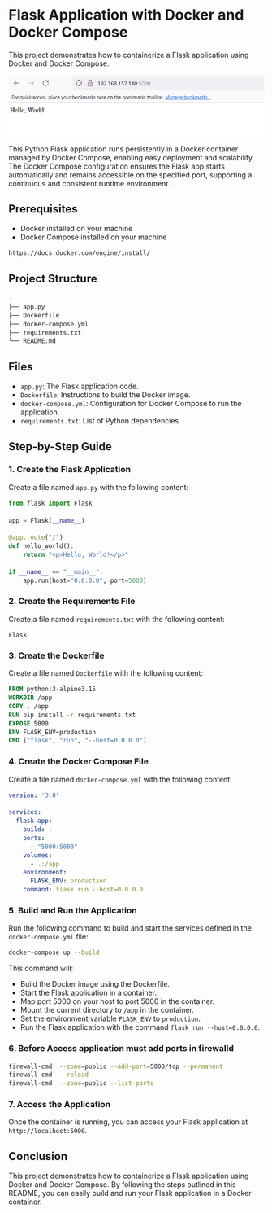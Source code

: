 # Flask Application with Docker and Docker Compose

This project demonstrates how to containerize a Flask application using Docker and Docker Compose.

![Flask-app-snapshot](Images/flask-app-snapshot.png)

This Python Flask application runs persistently in a Docker container managed by Docker Compose, enabling easy deployment and scalability. The Docker Compose configuration ensures the Flask app starts automatically and remains accessible on the specified port, supporting a continuous and consistent runtime environment.

## Prerequisites

- Docker installed on your machine
- Docker Compose installed on your machine
```bash
https://docs.docker.com/engine/install/
```

## Project Structure
```bash
.
├── app.py
├── Dockerfile
├── docker-compose.yml
├── requirements.txt
└── README.md
```

## Files

- `app.py`: The Flask application code.
- `Dockerfile`: Instructions to build the Docker image.
- `docker-compose.yml`: Configuration for Docker Compose to run the application.
- `requirements.txt`: List of Python dependencies.

## Step-by-Step Guide

### 1. Create the Flask Application

Create a file named `app.py` with the following content:

```python
from flask import Flask

app = Flask(__name__)

@app.route("/")
def hello_world():
    return "<p>Hello, World!</p>"

if __name__ == "__main__":
    app.run(host="0.0.0.0", port=5000)
```

### 2. Create the Requirements File

Create a file named `requirements.txt` with the following content:

```
Flask
```

### 3. Create the Dockerfile

Create a file named `Dockerfile` with the following content:

```Dockerfile
FROM python:3-alpine3.15
WORKDIR /app
COPY . /app
RUN pip install -r requirements.txt
EXPOSE 5000
ENV FLASK_ENV=production
CMD ["flask", "run", "--host=0.0.0.0"]
```

### 4. Create the Docker Compose File

Create a file named `docker-compose.yml` with the following content:

```yaml
version: '3.8'

services:
  flask-app:
    build: .
    ports:
      - "5000:5000"
    volumes:
      - .:/app
    environment:
      FLASK_ENV: production
    command: flask run --host=0.0.0.0
```

### 5. Build and Run the Application

Run the following command to build and start the services defined in the `docker-compose.yml` file:

```bash
docker-compose up --build
```

This command will:
- Build the Docker image using the Dockerfile.
- Start the Flask application in a container.
- Map port 5000 on your host to port 5000 in the container.
- Mount the current directory to `/app` in the container.
- Set the environment variable `FLASK_ENV` to `production`.
- Run the Flask application with the command `flask run --host=0.0.0.0`.

### 6. Before Access application must add ports in firewalld
```bash
firewall-cmd  --zone=public --add-port=5000/tcp --permanent
firewall-cmd  --reload
firewall-cmd  --zone=public --list-ports
```

### 7. Access the Application

Once the container is running, you can access your Flask application at `http://localhost:5000`.

## Conclusion

This project demonstrates how to containerize a Flask application using Docker and Docker Compose. By following the steps outlined in this README, you can easily build and run your Flask application in a Docker container.


